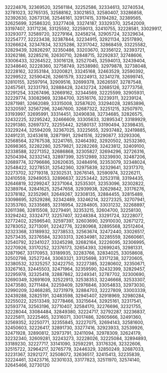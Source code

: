 32224876,
32369520,
32561184,
32252586,
32334613,
32740534,
32781023,
32765135,
32588162,
33021853,
32580407,
33286858,
32392630,
32673136,
32546161,
32917415,
33194282,
32389565,
32625699,
32586320,
33277408,
33274187,
33329370,
32542009,
33197407,
33171236,
33125592,
32259013,
32410755,
32228581,
33029917,
33293077,
32589720,
32279164,
32458214,
32905724,
32329634,
32254777,
32223438,
32387844,
32234915,
32921134,
32517890,
33266624,
32347834,
32325286,
32317042,
32868459,
33225582,
32829439,
32826297,
32350486,
33203670,
32356122,
32393721,
33262186,
32285216,
32630710,
32848715,
32292837,
32748606,
33006433,
32264522,
33016128,
32527045,
32594013,
32439404,
32348640,
32228360,
32758749,
32538980,
32979878,
32738048,
32228162,
32353184,
33200821,
33245168,
32463529,
32590392,
32299522,
32590426,
32661579,
33224913,
32341278,
32699745,
32810155,
32597914,
32909516,
32699378,
32626597,
32787548,
32457561,
32331793,
32888428,
32432724,
32685126,
32773758,
32291254,
33267496,
32669162,
32344569,
32225599,
32905931,
32229774,
33082969,
32384700,
32516176,
32239311,
32239124,
32871981,
32662089,
33315008,
32587620,
33294028,
32853896,
32320597,
32567296,
32467600,
32687322,
32251215,
32507970,
33193997,
32695991,
33314451,
32490838,
32734685,
32826575,
32432225,
32295242,
32466609,
33305633,
32895347,
33189929,
32291380,
32697372,
32255442,
32580137,
33190494,
32398435,
33229244,
32594209,
32367025,
33225655,
32937482,
32419885,
32491231,
32453618,
32871991,
32941516,
32290877,
33293306,
32568564,
32767538,
32241765,
32464392,
32920502,
32532360,
32698365,
32282280,
32579821,
32282269,
32423812,
32409100,
32338588,
32271352,
32686868,
32305827,
32694296,
32726316,
32504394,
32332143,
32897399,
32512989,
33239930,
32487206,
32689774,
32796686,
32620635,
32484916,
32353079,
32348024,
32548422,
32278531,
32542360,
32975839,
32329641,
32317370,
32273702,
32719318,
32302531,
32676145,
32590974,
32226211,
32410559,
32949053,
32896637,
32253442,
32523118,
33194435,
32646819,
32299247,
32371064,
32535301,
32353096,
32302822,
32389764,
32841625,
32547658,
32939938,
32629842,
33176276,
32378182,
32352961,
32649267,
32308135,
32884455,
32815489,
33098695,
32529286,
32342489,
33246214,
32272325,
32707941,
32353760,
32335685,
32316954,
32284805,
33031232,
32268897,
32611386,
32815508,
32279491,
32353215,
32604700,
32258130,
33294242,
33324717,
32257407,
32248384,
33291724,
32228077,
32772402,
32596540,
32597397,
32603690,
32910030,
32671272,
32783052,
32713091,
32242776,
32280968,
32895568,
32512404,
32323368,
33189932,
32738533,
32563674,
32472440,
33026517,
32573435,
32376584,
32303313,
32634981,
32285559,
32660661,
32540792,
32341027,
33245298,
32682164,
32226095,
32306995,
32270926,
33170252,
32376173,
32654393,
32699245,
32981331,
32871967,
33170953,
33189935,
32283766,
32834025,
33058608,
32502798,
32527244,
33063321,
33125698,
33171238,
32720605,
32380532,
32325257,
32422750,
32227385,
32280602,
32350671,
33267163,
32445503,
32471964,
32359590,
32432399,
32829457,
32295978,
32325418,
32887862,
32249341,
32787702,
32300690,
32690349,
32691609,
32522913,
32538353,
32246668,
32533307,
32473580,
32711484,
32259409,
32976846,
33054833,
32973030,
32990209,
32468285,
32731979,
32884703,
32227809,
33003339,
32439288,
32825191,
32483598,
32945407,
32918969,
32980284,
32255022,
32513349,
32778466,
33215644,
32925161,
32317541,
32593774,
32563196,
32710407,
32584170,
32276696,
32321755,
32228044,
33084484,
32849380,
32224717,
32792287,
32236837,
32225811,
32225465,
32316071,
33017486,
32605666,
32491360,
32569352,
32250771,
32355845,
32227075,
32694143,
32581600,
32450603,
32226417,
32891730,
33277416,
32923933,
32539926,
32471928,
32890812,
32973791,
32411094,
32978309,
32624179,
32232340,
32609281,
32243273,
32228026,
32225084,
32894893,
33189230,
32227717,
33141090,
32592291,
33176326,
32322606,
32515722,
32964217,
32765779,
32446329,
32850249,
32687033,
32231367,
32921277,
32508072,
32636517,
32415413,
32235839,
32224461,
32423716,
32301033,
33177823,
32511970,
32574140,
32645466,
32730120